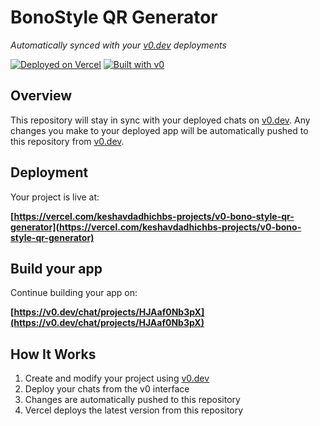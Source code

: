 # BonoStyle QR Generator

*Automatically synced with your [v0.dev](https://v0.dev) deployments*

[![Deployed on Vercel](https://img.shields.io/badge/Deployed%20on-Vercel-black?style=for-the-badge&logo=vercel)](https://vercel.com/keshavdadhichbs-projects/v0-bono-style-qr-generator)
[![Built with v0](https://img.shields.io/badge/Built%20with-v0.dev-black?style=for-the-badge)](https://v0.dev/chat/projects/HJAaf0Nb3pX)

## Overview

This repository will stay in sync with your deployed chats on [v0.dev](https://v0.dev).
Any changes you make to your deployed app will be automatically pushed to this repository from [v0.dev](https://v0.dev).

## Deployment

Your project is live at:

**[https://vercel.com/keshavdadhichbs-projects/v0-bono-style-qr-generator](https://vercel.com/keshavdadhichbs-projects/v0-bono-style-qr-generator)**

## Build your app

Continue building your app on:

**[https://v0.dev/chat/projects/HJAaf0Nb3pX](https://v0.dev/chat/projects/HJAaf0Nb3pX)**

## How It Works

1. Create and modify your project using [v0.dev](https://v0.dev)
2. Deploy your chats from the v0 interface
3. Changes are automatically pushed to this repository
4. Vercel deploys the latest version from this repository
